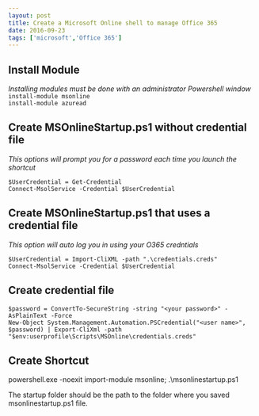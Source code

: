 ```yaml
---
layout: post
title: Create a Microsoft Online shell to manage Office 365
date: 2016-09-23
tags: ['microsoft','Office 365']
---
```


## Install Module
*Installing modules must be done with an administrator Powershell window*  
``install-module msonline``  
``install-module azuread``  


## Create MSOnlineStartup.ps1 without credential file
*This options will prompt you for a password each time you launch the shortcut*

``$UserCredential = Get-Credential``  
``Connect-MsolService -Credential $UserCredential``

## Create MSOnlineStartup.ps1 that uses a credential file
*This option will auto log you in using your O365 credntials*

``$UserCredential = Import-CliXML -path ".\credentials.creds"``  
``Connect-MsolService -Credential $UserCredential``

## Create credential file
``$password = ConvertTo-SecureString -string "<your password>" -AsPlainText -Force``  
``New-Object System.Management.Automation.PSCredential("<user name>", $password) | Export-CliXml -path "$env:userprofile\Scripts\MSOnline\credentials.creds"``

## Create Shortcut
powershell.exe -noexit import-module msonline; .\msonlinestartup.ps1

The startup folder should be the path to the folder where you saved msonlinestartup.ps1 file.
